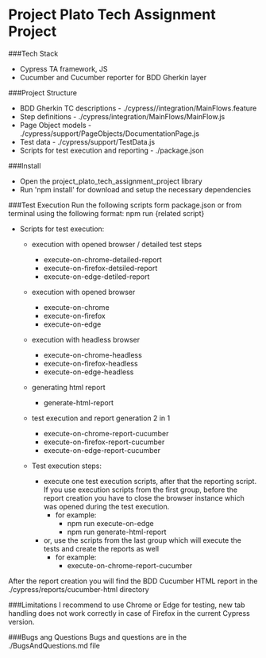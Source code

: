 # Project Plato Tech Assignment Project

###Tech Stack
 - Cypress TA framework, JS
 - Cucumber and Cucumber reporter for BDD Gherkin layer

###Project Structure
 - BDD Gherkin TC descriptions - ./cypress//integration/MainFlows.feature
 - Step definitions - ./cypress/integration/MainFlows/MainFlow.js
 - Page Object models - ./cypress/support/PageObjects/DocumentationPage.js
 - Test data - ./cypress/support/TestData.js
 - Scripts for test execution and reporting - ./package.json

###Install
 - Open the project_plato_tech_assignment_project library
 - Run 'npm install' for download and setup the necessary dependencies

###Test Execution
Run the following scripts form package.json or from terminal using the following format:
npm run {related script}

 - Scripts for test execution:
   - execution with opened browser / detailed test steps 
     - execute-on-chrome-detailed-report 
     - execute-on-firefox-detsiled-report 
     - execute-on-edge-detiled-report 
     
   - execution with opened browser
     - execute-on-chrome
     - execute-on-firefox
     - execute-on-edge
     
   - execution with headless browser
     - execute-on-chrome-headless
     - execute-on-firefox-headless
     - execute-on-edge-headless
     
   - generating html report 
     - generate-html-report
     
   - test execution and report generation 2 in 1
     - execute-on-chrome-report-cucumber
     - execute-on-firefox-report-cucumber
     - execute-on-edge-report-cucumber

   - Test execution steps:
     - execute one test execution scripts, after that the reporting script. If you use execution scripts from the first group, before the report creation you have to close the browser instance which was opened during the test execution.
       - for example:
         - npm run execute-on-edge
         - npm run generate-html-report
     - or, use the scripts from the last group which will execute the tests and create the reports as well
       - for example:
           - execute-on-chrome-report-cucumber

After the report creation you will find the BDD Cucumber HTML report in the ./cypress/reports/cucumber-html directory

###Limitations
I recommend to use Chrome or Edge for testing, new tab handling does not work correctly in case of Firefox in the current Cypress version.

###Bugs ang Questions
Bugs and questions are in the ./BugsAndQuestions.md file